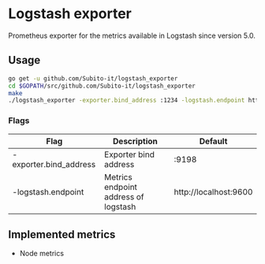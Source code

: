 # Logstash exporter
Prometheus exporter for the metrics available in Logstash since version 5.0.

## Usage

```bash
go get -u github.com/Subito-it/logstash_exporter
cd $GOPATH/src/github.com/Subito-it/logstash_exporter
make
./logstash_exporter -exporter.bind_address :1234 -logstash.endpoint http://localhost:1235
```

### Flags
Flag | Description | Default
-----|-------------|---------
-exporter.bind_address | Exporter bind address | :9198
-logstash.endpoint | Metrics endpoint address of logstash | http://localhost:9600

## Implemented metrics
* Node metrics
